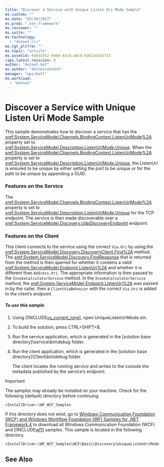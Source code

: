 ```yaml
---
title: "Discover a Service with Unique Listen Uri Mode Sample"
ms.custom: ""
ms.date: "03/30/2017"
ms.prod: ".net-framework"
ms.reviewer: ""
ms.suite: ""
ms.technology: 
  - "dotnet-clr"
ms.tgt_pltfrm: ""
ms.topic: "article"
ms.assetid: 9a6d35b2-0469-43c8-a0c9-63623e3d2733
caps.latest.revision: 8
author: "dotnet-bot"
ms.author: "dotnetcontent"
manager: "wpickett"
ms.workload: 
  - "dotnet"
---
```

# Discover a Service with Unique Listen Uri Mode Sample
This sample demonstrates how to discover a service that has the <xref:System.ServiceModel.Channels.BindingContext.ListenUriMode%2A> property set to <xref:System.ServiceModel.Description.ListenUriMode.Unique>. When the <xref:System.ServiceModel.Channels.BindingContext.ListenUriMode%2A> property is set to <xref:System.ServiceModel.Description.ListenUriMode.Unique>, the ListenUri is ensured to be unique by either setting the port to be unique or for the path to be unique by appending a GUID.  
  
### Features on the Service  
 The <xref:System.ServiceModel.Channels.BindingContext.ListenUriMode%2A> property is set to <xref:System.ServiceModel.Description.ListenUriMode.Unique> for the TCP endpoint. The service is then made discoverable over a <xref:System.ServiceModel.Discovery.UdpDiscoveryEndpoint> endpoint.  
  
### Features on the Client  
 This client connects to the service using the correct `Via.Uri` by using the <xref:System.ServiceModel.Discovery.DiscoveryClient.Find%2A> method. The <xref:System.ServiceModel.Discovery.FindResponse> that is returned from the method is then queried for whether it contains a valid <xref:System.ServiceModel.Endpoint.ListenUri%2A> and whether it is different than `Address.Uri`. The appropriate information is then passed to the `InvokeCalculatorService` method. In the `InvokeCalculatorService` method, the <xref:System.ServiceModel.Endpoint.ListenUri%2A> was passed in by the caller, then a `ClientViaBehavior` with the correct `Via.Uri` is added to the client’s endpoint.  
  
##### To use this sample  
  
1.  Using [!INCLUDE[vs_current_long](../../../../includes/vs-current-long-md.md)], open UniqueListenUriMode.sln.  
  
2.  To build the solution, press CTRL+SHIFT+B.  
  
3.  Run the service application, which is generated in the [solution base directory]\service\bin\debug folder.  
  
4.  Run the client application, which is generated in the [solution base directory]\Client\bin\debug folder.  
  
     The client locates the running service and writes to the console the metadata published by the service’s endpoint.  
  
> [!IMPORTANT]
>  The samples may already be installed on your machine. Check for the following (default) directory before continuing.  
>   
>  `<InstallDrive>:\WF_WCF_Samples`  
>   
>  If this directory does not exist, go to [Windows Communication Foundation (WCF) and Windows Workflow Foundation (WF) Samples for .NET Framework 4](http://go.microsoft.com/fwlink/?LinkId=150780) to download all Windows Communication Foundation (WCF) and [!INCLUDE[wf1](../../../../includes/wf1-md.md)] samples. This sample is located in the following directory.  
>   
>  `<InstallDrive>:\WF_WCF_Samples\WCF\Basic\Discovery\UniqueListenUriMode`  
  
## See Also
